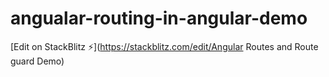 # angualar-routing-in-angular-demo

[Edit on StackBlitz ⚡️](https://stackblitz.com/edit/Angular Routes and Route guard Demo)
